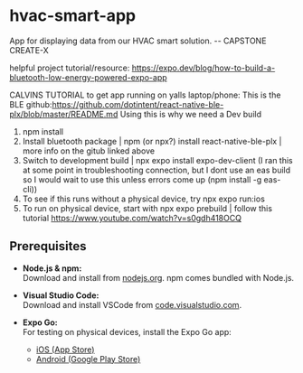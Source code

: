# hvac-smart-app
App for displaying data from our HVAC smart solution. -- CAPSTONE CREATE-X

helpful project tutorial/resource:
https://expo.dev/blog/how-to-build-a-bluetooth-low-energy-powered-expo-app

CALVINS TUTORIAL to get app running on yalls laptop/phone:
This is the BLE github:https://github.com/dotintent/react-native-ble-plx/blob/master/README.md
Using this is why we need a Dev build

1) npm install
2) Install bluetooth package | npm (or npx?) install react-native-ble-plx | more info on the gitub linked above
3) Switch to development build | npx expo install expo-dev-client
(I ran this at some point in troubleshooting connection, but I dont use an eas build so I would wait to use this unless errors come up (npm install -g eas-cli))
4) To see if this runs without a physical device, try npx expo run:ios
5) To run on physical device, start with npx expo prebuild | follow this tutorial https://www.youtube.com/watch?v=s0gdh418OCQ



## Prerequisites

- **Node.js & npm:**  
  Download and install from [nodejs.org](https://nodejs.org/). npm comes bundled with Node.js.

- **Visual Studio Code:**  
  Download and install VSCode from [code.visualstudio.com](https://code.visualstudio.com/).

- **Expo Go:**  
  For testing on physical devices, install the Expo Go app:  
  - [iOS (App Store)](https://apps.apple.com/us/app/expo-go/id982107779)  
  - [Android (Google Play Store)](https://play.google.com/store/apps/details?id=host.exp.exponent)
